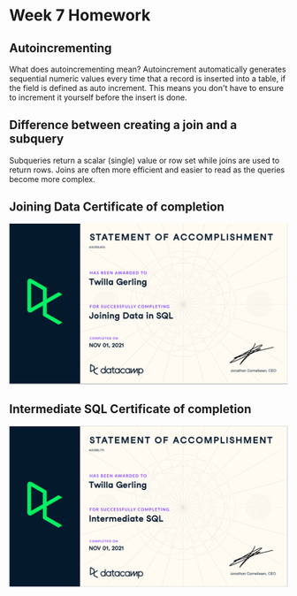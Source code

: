 # Week 7 Homework

## Autoincrementing

What does autoincrementing mean? Autoincrement automatically generates sequential numeric values every time that a record is inserted into a table, if the field is defined as auto increment. This means you don't have to ensure to increment it yourself before the insert is done.

## Difference between creating a join and a subquery

Subqueries return a scalar (single) value or row set while joins are used to return rows. Joins are often more efficient and easier to read as the queries become more complex.

## Joining Data Certificate of completion

![Join Cert](https://github.com/tfgerling/homework_7/blob/main/Join-data.PNG?raw=true)

## Intermediate SQL Certificate of completion

![Inter-SQL Cert](https://github.com/tfgerling/homework_7/blob/main/Inter_SQL.PNG?raw=true)

